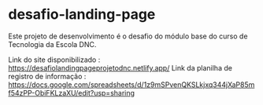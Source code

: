 # desafio-landing-page
Este projeto de desenvolvimento é o desafio do módulo base do curso de Tecnologia da Escola DNC.

Link do site disponibilizado : https://desafiolandingpageprojetodnc.netlify.app/
Link da planilha de registro de informação : https://docs.google.com/spreadsheets/d/1z9mSPvenQKSLkjxq344jXaP85mf54zPP-ObiFKLzaXU/edit?usp=sharing
